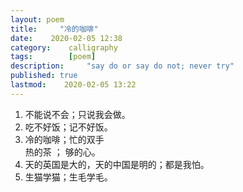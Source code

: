 ```yaml
---
layout: poem
title:     "冷的咖啡"
date:    2020-02-05 12:38
category:    calligraphy
tags:        [poem] 
description:     "say do or say do not; never try"
published: true
lastmod:    2020-02-05 13:22
---
```


1. 不能说不会；只说我会做。
2. 吃不好饭；记不好饭。
3. 冷的咖啡；忙的双手
<br>热的茶 ； 够的心。
4. 天的英国是大的，天的中国是明的；都是我怕。
5. 生猫学猫；生毛学毛。


